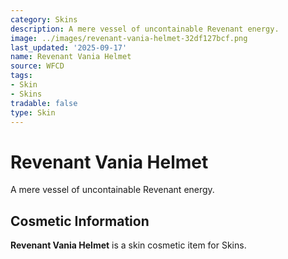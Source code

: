```yaml
---
category: Skins
description: A mere vessel of uncontainable Revenant energy.
image: ../images/revenant-vania-helmet-32df127bcf.png
last_updated: '2025-09-17'
name: Revenant Vania Helmet
source: WFCD
tags:
- Skin
- Skins
tradable: false
type: Skin
---
```


# Revenant Vania Helmet

A mere vessel of uncontainable Revenant energy.

## Cosmetic Information

**Revenant Vania Helmet** is a skin cosmetic item for Skins.

